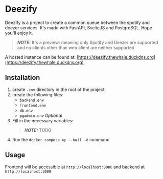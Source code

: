 # Deezify
Deezify is a project to create a common queue between the spotify and deezer services.
It's made with FastAPI, SvelteJS and PostgreSQL. Hope you'll enjoy it.

> **_NOTE:_** It's a preview: meaning only Spotify and Deezer are supported and no clients
other than web client are neither supported

A hosted instance can be found at: [https://deezify.thewhale.duckdns.org](https://deezify.thewhale.duckdns.org)

## Installation
1. create `.env` directory in the root of the project
2. create the following files:
    - `backend.env`
    - `frontend.env`
    - `db.env`
    - `pgadmin.env` *_Optional_*
3. Fill in the necessary variables:
    > **_NOTE:_** TODO
4. Run the `docker compose up --buil -d` command

## Usage
Frontend will be accessible at `http://localhost:8080` and backend at `http://localhost:3000`
